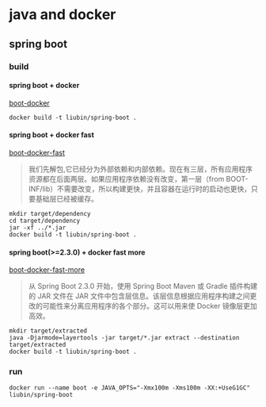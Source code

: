 # java and docker

## spring boot

### build

#### spring boot + docker

[boot-docker](./Dockerfile-spring-boot)

```shell
docker build -t liubin/spring-boot .
```

#### spring boot + docker fast

[boot-docker-fast](./Dockerfile-spring-boot-fast)
> 我们先解包,它已经分为外部依赖和内部依赖。现在有三层，所有应用程序资源都在后面两层。如果应用程序依赖没有改变，第一层（from BOOT-INF/lib）不需要改变，所以构建更快，并且容器在运行时的启动也更快，只要基础层已经被缓存。

```shell
mkdir target/dependency
cd target/dependency 
jar -xf ../*.jar
docker build -t liubin/spring-boot .
```

#### spring boot(>=2.3.0) + docker fast more

[boot-docker-fast-more](./Dockerfile-spring-boot-fast-more)
> 从 Spring Boot 2.3.0 开始，使用 Spring Boot Maven 或 Gradle 插件构建的 JAR 文件在 JAR 文件中包含层信息。该层信息根据应用程序构建之间更改的可能性来分离应用程序的各个部分。这可以用来使 Docker 镜像层更加高效。

```shell
mkdir target/extracted
java -Djarmode=layertools -jar target/*.jar extract --destination target/extracted
docker build -t liubin/spring-boot .
```

### run

```shell
docker run --name boot -e JAVA_OPTS="-Xmx100m -Xms100m -XX:+UseG1GC" liubin/spring-boot
```